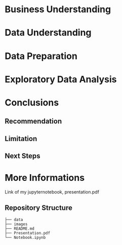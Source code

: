 # Business Understanding


# Data Understanding


# Data Preparation

# Exploratory Data Analysis

# Conclusions
## Recommendation 
## Limitation
## Next Steps

# More Informations
Link of my jupyternotebook, presentation.pdf
## Repository Structure
```
├── data
├── images
├── README.md
├── Presentation.pdf
└── Notebook.ipynb
```

